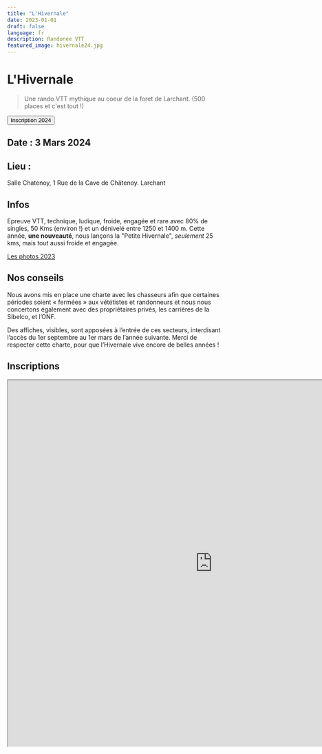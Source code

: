```yaml
---
title: "L'Hivernale"
date: 2023-01-01
draft: false
language: fr
description: Randonée VTT
featured_image: hivernale24.jpg
---
```


# L'Hivernale

> Une rando VTT mythique au coeur de la foret de Larchant. (500 places et c'est tout !)


<a class="flex justify-center no-underline" href="#inscriptions">
<button class="px-4 py-2  rounded-xl bg-indigo-500 hover:bg-indigo-600 text-slate-100 hover:text-slate-200"> Inscription 2024 </button>
</a>

## Date : 3 Mars 2024

## Lieu :

Salle Chatenoy, 1 Rue de la Cave de Châtenoy. Larchant

## Infos

Epreuve VTT, technique, ludique, froide, engagée et rare avec 80% de singles, 50 Kms (environ !) et un dénivelé entre 1250 et 1400 m.
Cette année, **une nouveauté**, nous lançons la "Petite Hivernale", _seulement_ 25 kms, mais tout aussi froide et engagée.

[Les photos 2023](https://www.flickr.com/photos/197712637@N08/sets/72177720305875728/)

## Nos conseils

Nous avons mis en place une charte avec les chasseurs afin que certaines périodes soient « fermées » aux vététistes et randonneurs et nous nous concertons également avec des propriétaires privés, les carrières de la Sibelco, et l’ONF.

Des affiches, visibles, sont apposées à l’entrée de ces secteurs, interdisant l’accès du 1er septembre au 1er mars de l’année suivante.
Merci de respecter cette charte, pour que l’Hivernale vive encore de belles années !

## Inscriptions

<iframe width="950" height="850" src="https://larchant-animation.s2.yapla.com/fr/event-49641"></iframe>
